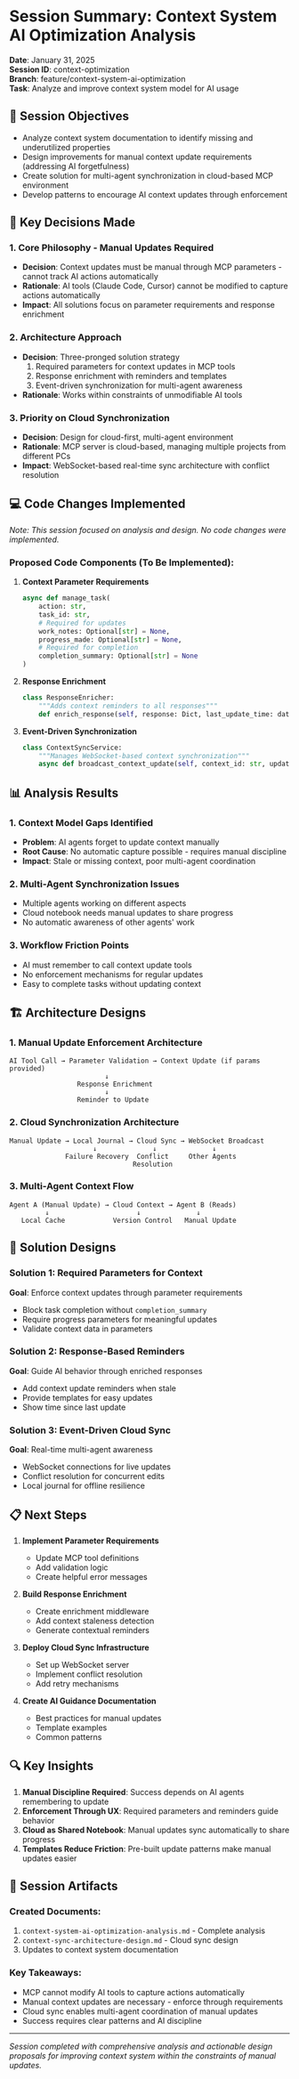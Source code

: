 # Session Summary: Context System AI Optimization Analysis
**Date**: January 31, 2025  
**Session ID**: context-optimization  
**Branch**: feature/context-system-ai-optimization  
**Task**: Analyze and improve context system model for AI usage

## 🎯 Session Objectives
- Analyze context system documentation to identify missing and underutilized properties
- Design improvements for manual context update requirements (addressing AI forgetfulness)
- Create solution for multi-agent synchronization in cloud-based MCP environment
- Develop patterns to encourage AI context updates through enforcement

## 🔑 Key Decisions Made

### 1. **Core Philosophy - Manual Updates Required**
- **Decision**: Context updates must be manual through MCP parameters - cannot track AI actions automatically
- **Rationale**: AI tools (Claude Code, Cursor) cannot be modified to capture actions automatically
- **Impact**: All solutions focus on parameter requirements and response enrichment

### 2. **Architecture Approach**
- **Decision**: Three-pronged solution strategy
  1. Required parameters for context updates in MCP tools
  2. Response enrichment with reminders and templates
  3. Event-driven synchronization for multi-agent awareness
- **Rationale**: Works within constraints of unmodifiable AI tools

### 3. **Priority on Cloud Synchronization**
- **Decision**: Design for cloud-first, multi-agent environment
- **Rationale**: MCP server is cloud-based, managing multiple projects from different PCs
- **Impact**: WebSocket-based real-time sync architecture with conflict resolution

## 💻 Code Changes Implemented
*Note: This session focused on analysis and design. No code changes were implemented.*

### Proposed Code Components (To Be Implemented):

1. **Context Parameter Requirements**
   ```python
   async def manage_task(
       action: str,
       task_id: str,
       # Required for updates
       work_notes: Optional[str] = None,
       progress_made: Optional[str] = None,
       # Required for completion
       completion_summary: Optional[str] = None
   )
   ```

2. **Response Enrichment**
   ```python
   class ResponseEnricher:
       """Adds context reminders to all responses"""
       def enrich_response(self, response: Dict, last_update_time: datetime)
   ```

3. **Event-Driven Synchronization**
   ```python
   class ContextSyncService:
       """Manages WebSocket-based context synchronization"""
       async def broadcast_context_update(self, context_id: str, update: Dict)
   ```

## 📊 Analysis Results

### 1. **Context Model Gaps Identified**
- **Problem**: AI agents forget to update context manually
- **Root Cause**: No automatic capture possible - requires manual discipline
- **Impact**: Stale or missing context, poor multi-agent coordination

### 2. **Multi-Agent Synchronization Issues**
- Multiple agents working on different aspects
- Cloud notebook needs manual updates to share progress
- No automatic awareness of other agents' work

### 3. **Workflow Friction Points**
- AI must remember to call context update tools
- No enforcement mechanisms for regular updates
- Easy to complete tasks without updating context

## 🏗️ Architecture Designs

### 1. **Manual Update Enforcement Architecture**
```
AI Tool Call → Parameter Validation → Context Update (if params provided)
                        ↓
                 Response Enrichment
                        ↓
                 Reminder to Update
```

### 2. **Cloud Synchronization Architecture**
```
Manual Update → Local Journal → Cloud Sync → WebSocket Broadcast
                     ↓              ↓              ↓
              Failure Recovery  Conflict     Other Agents
                               Resolution
```

### 3. **Multi-Agent Context Flow**
```
Agent A (Manual Update) → Cloud Context → Agent B (Reads)
         ↓                      ↓              ↓
   Local Cache            Version Control   Manual Update
```

## 🎨 Solution Designs

### Solution 1: Required Parameters for Context
**Goal**: Enforce context updates through parameter requirements
- Block task completion without `completion_summary`
- Require progress parameters for meaningful updates
- Validate context data in parameters

### Solution 2: Response-Based Reminders
**Goal**: Guide AI behavior through enriched responses
- Add context update reminders when stale
- Provide templates for easy updates
- Show time since last update

### Solution 3: Event-Driven Cloud Sync
**Goal**: Real-time multi-agent awareness
- WebSocket connections for live updates
- Conflict resolution for concurrent edits
- Local journal for offline resilience

## 📋 Next Steps

1. **Implement Parameter Requirements**
   - Update MCP tool definitions
   - Add validation logic
   - Create helpful error messages

2. **Build Response Enrichment**
   - Create enrichment middleware
   - Add context staleness detection
   - Generate contextual reminders

3. **Deploy Cloud Sync Infrastructure**
   - Set up WebSocket server
   - Implement conflict resolution
   - Add retry mechanisms

4. **Create AI Guidance Documentation**
   - Best practices for manual updates
   - Template examples
   - Common patterns

## 🔍 Key Insights

1. **Manual Discipline Required**: Success depends on AI agents remembering to update
2. **Enforcement Through UX**: Required parameters and reminders guide behavior  
3. **Cloud as Shared Notebook**: Manual updates sync automatically to share progress
4. **Templates Reduce Friction**: Pre-built update patterns make manual updates easier

## 📝 Session Artifacts

### Created Documents:
1. `context-system-ai-optimization-analysis.md` - Complete analysis
2. `context-sync-architecture-design.md` - Cloud sync design
3. Updates to context system documentation

### Key Takeaways:
- MCP cannot modify AI tools to capture actions automatically
- Manual context updates are necessary - enforce through requirements
- Cloud sync enables multi-agent coordination of manual updates
- Success requires clear patterns and AI discipline

---
*Session completed with comprehensive analysis and actionable design proposals for improving context system within the constraints of manual updates.*